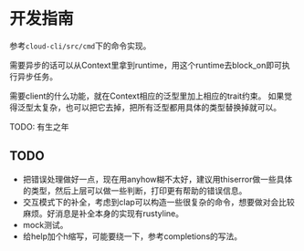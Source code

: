 # 开发指南

参考`cloud-cli/src/cmd`下的命令实现。

需要异步的话可以从Context里拿到runtime，用这个runtime去block_on即可执行异步任务。

需要client的什么功能，就在Context相应的泛型里加上相应的trait约束。
如果觉得泛型太复杂，也可以把它去掉，把所有泛型都用具体的类型替换掉就可以。

TODO: 有生之年

## TODO

- 把错误处理做好一点，现在用anyhow糊不太好，建议用thiserror做一些具体的类型，然后上层可以做一些判断，打印更有帮助的错误信息。
- 交互模式下的补全，考虑到clap可以构造一些很复杂的命令，想要做对会比较麻烦。好消息是补全本身的实现有rustyline。
- mock测试。
- 给help加个h缩写，可能要绕一下，参考completions的写法。
